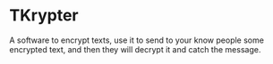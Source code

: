 # TKrypter
A software to encrypt texts, use it to send to your know people some encrypted text, and then they will decrypt it and catch the message.
